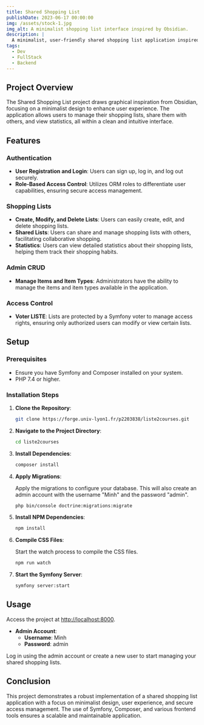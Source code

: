 ```yaml
---
title: Shared Shopping List
publishDate: 2023-06-17 00:00:00
img: /assets/stock-1.jpg
img_alt: A minimalist shopping list interface inspired by Obsidian.
description: |
  A minimalist, user-friendly shared shopping list application inspired by Obsidian, featuring authentication, statistics, and role-based access control.
tags:
  - Dev
  - FullStack
  - Backend
---
```


## Project Overview

The Shared Shopping List project draws graphical inspiration from Obsidian, focusing on a minimalist design to enhance user experience. The application allows users to manage their shopping lists, share them with others, and view statistics, all within a clean and intuitive interface.

## Features

### Authentication

- **User Registration and Login**: Users can sign up, log in, and log out securely.
- **Role-Based Access Control**: Utilizes ORM roles to differentiate user capabilities, ensuring secure access management.

### Shopping Lists

- **Create, Modify, and Delete Lists**: Users can easily create, edit, and delete shopping lists.
- **Shared Lists**: Users can share and manage shopping lists with others, facilitating collaborative shopping.
- **Statistics**: Users can view detailed statistics about their shopping lists, helping them track their shopping habits.

### Admin CRUD

- **Manage Items and Item Types**: Administrators have the ability to manage the items and item types available in the application.

### Access Control

- **Voter LISTE**: Lists are protected by a Symfony voter to manage access rights, ensuring only authorized users can modify or view certain lists.

## Setup

### Prerequisites

- Ensure you have Symfony and Composer installed on your system.
- PHP 7.4 or higher.

### Installation Steps

1. **Clone the Repository**:

    ```bash
    git clone https://forge.univ-lyon1.fr/p2203838/liste2courses.git
    ```

2. **Navigate to the Project Directory**:

    ```bash
    cd liste2courses
    ```

3. **Install Dependencies**:

    ```bash
    composer install
    ```

4. **Apply Migrations**:

    Apply the migrations to configure your database. This will also create an admin account with the username "Minh" and the password "admin".

    ```bash
    php bin/console doctrine:migrations:migrate
    ```

5. **Install NPM Dependencies**:

    ```bash
    npm install
    ```

6. **Compile CSS Files**:

    Start the watch process to compile the CSS files.

    ```bash
    npm run watch
    ```

7. **Start the Symfony Server**:

    ```bash
    symfony server:start
    ```

## Usage

Access the project at [http://localhost:8000](http://localhost:8000).

- **Admin Account**:
  - **Username**: Minh
  - **Password**: admin

Log in using the admin account or create a new user to start managing your shared shopping lists.

## Conclusion

This project demonstrates a robust implementation of a shared shopping list application with a focus on minimalist design, user experience, and secure access management. The use of Symfony, Composer, and various frontend tools ensures a scalable and maintainable application.
